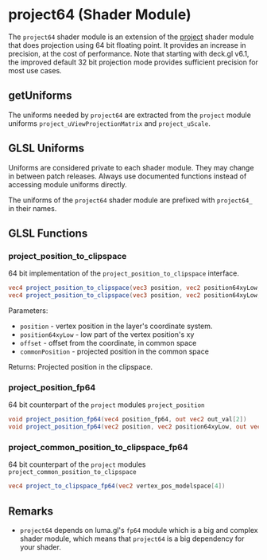 # project64 (Shader Module)

The `project64` shader module is an extension of the [project](/docs/shader-modules/project.md) shader module that does projection using 64 bit floating point. It provides an increase in precision, at the cost of performance. Note that starting with deck.gl v6.1, the improved default 32 bit projection mode provides sufficient precision for most use cases.


## getUniforms

The uniforms needed by `project64` are extracted from the `project` module uniforms `project_uViewProjectionMatrix` and `project_uScale`.


## GLSL Uniforms

Uniforms are considered private to each shader module. They may change in between patch releases. Always use documented functions instead of accessing module uniforms directly.

The uniforms of the `project64` shader module are prefixed with `project64_` in their names.

## GLSL Functions


### project_position_to_clipspace

64 bit implementation of the `project_position_to_clipspace` interface.

```glsl
vec4 project_position_to_clipspace(vec3 position, vec2 position64xyLow, vec3 offset)
vec4 project_position_to_clipspace(vec3 position, vec2 position64xyLow, vec3 offset, out vec4 commonPosition)
```

Parameters:

* `position` - vertex position in the layer's coordinate system.
* `position64xyLow` - low part of the vertex position's xy
* `offset` - offset from the coordinate, in common space
* `commonPosition` - projected position in the common space

Returns:
Projected position in the clipspace.


### project_position_fp64

64 bit counterpart of the `project` modules `project_position`

```glsl
void project_position_fp64(vec4 position_fp64, out vec2 out_val[2])
void project_position_fp64(vec2 position, vec2 position64xyLow, out vec2 out_val[2])
```


### project_common_position_to_clipspace_fp64

64 bit counterpart of the `project` modules `project_common_position_to_clipspace`

```glsl
vec4 project_to_clipspace_fp64(vec2 vertex_pos_modelspace[4])
```


## Remarks

* `project64` depends on luma.gl's `fp64` module which is a big and complex shader module, which means that `project64` is a big dependency for your shader.
